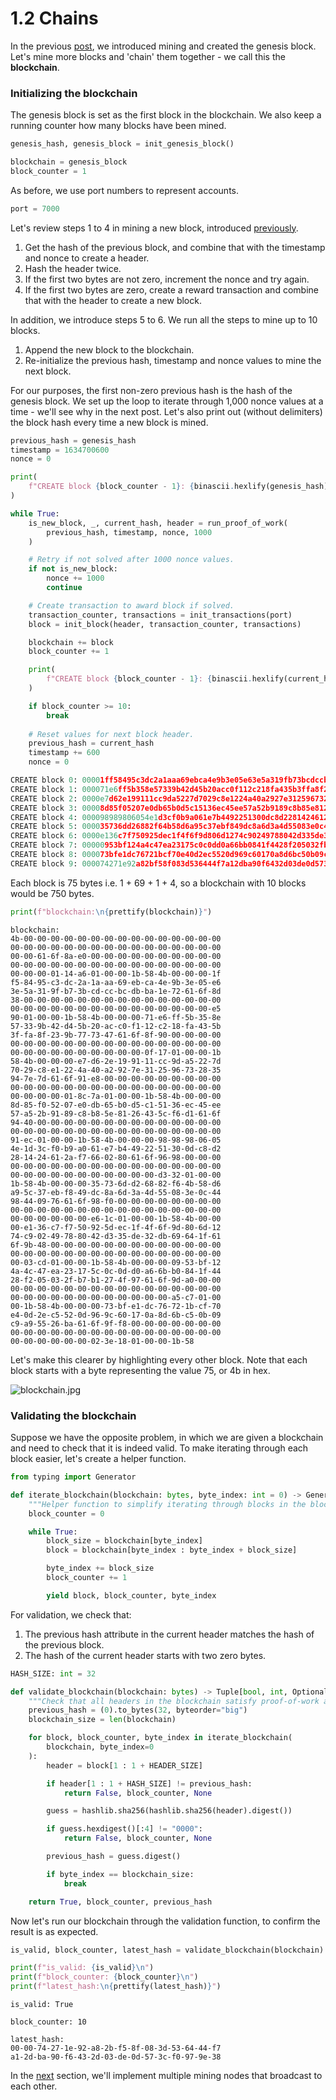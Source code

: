 # 1.2 Chains

In the previous [post](https://www.notion.so/1-1-Blocks-7ac100e797924a18b1af4765b9497b5a), we introduced mining and created the genesis block. Let's mine more blocks and 'chain' them together - we call this the **blockchain**.

### Initializing the blockchain

The genesis block is set as the first block in the blockchain. We also keep a running counter how many blocks have been mined. 

```python
genesis_hash, genesis_block = init_genesis_block()

blockchain = genesis_block
block_counter = 1
```

As before, we use port numbers to represent accounts.

```python
port = 7000
```

Let's review steps 1 to 4 in mining a new block, introduced [previously](https://www.notion.so/1-1-Blocks-7ac100e797924a18b1af4765b9497b5a).

1. Get the hash of the previous block, and combine that with the timestamp and nonce to create a header.
2. Hash the header twice.
3. If the first two bytes are not zero, increment the nonce and try again.
4. If the first two bytes are zero, create a reward transaction and combine that with the header to create a new block.

In addition, we introduce steps 5 to 6. We run all the steps to mine up to 10 blocks.

1. Append the new block to the blockchain.
2. Re-initialize the previous hash, timestamp and nonce values to mine the next block.

For our purposes, the first non-zero previous hash is the hash of the genesis block. We set up the loop to iterate through 1,000 nonce values at a time - we'll see why in the next post. Let's also print out (without delimiters) the block hash every time a new block is mined.

```python
previous_hash = genesis_hash
timestamp = 1634700600
nonce = 0

print(
    f"CREATE block {block_counter - 1}: {binascii.hexlify(genesis_hash).decode()}"
)

while True:
    is_new_block, _, current_hash, header = run_proof_of_work(
        previous_hash, timestamp, nonce, 1000
    )

    # Retry if not solved after 1000 nonce values.
    if not is_new_block:
        nonce += 1000
        continue

    # Create transaction to award block if solved.
    transaction_counter, transactions = init_transactions(port)
    block = init_block(header, transaction_counter, transactions)

    blockchain += block
    block_counter += 1

    print(
        f"CREATE block {block_counter - 1}: {binascii.hexlify(current_hash).decode()}"
    )

    if block_counter >= 10:
        break
    
    # Reset values for next block header.
    previous_hash = current_hash
    timestamp += 600
    nonce = 0
```

```python
CREATE block 0: 00001ff58495c3dc2a1aaa69ebca4e9b3e05e63e5a319fb73bcdccbcdbba1e72
CREATE block 1: 000071e6ff5b358e57339b42d45b20acc0f112c218fa435b3ffa8f239b777347
CREATE block 2: 0000e7d62e199111cc9da5227d7029c8e1224a40a2927e312596732835947e7d
CREATE block 3: 00008d85f05207e0db65b0d5c15136ec45ee57a52b9189c8b85e8126435cf6d1
CREATE block 4: 000098989806054e1d3cf0b9a061e7b4492251300dc8d2281424612af7660280
CREATE block 5: 000035736dd26882f64b58d6a95c37ebf849dc8a6d3a4d55083e0c4498440976
CREATE block 6: 0000e136c7f750925dec1f4f6f9d806d1274c90249788042d335de32db69641f
CREATE block 7: 00000953bf124a4c47ea23175c0c0dd0a66bb0841f4428f205032fb7b1274f97
CREATE block 8: 000073bfe1dc76721bcf70e40d2ec5520d969c60170a8d6bc50b09c9a95526ba
CREATE block 9: 000074271e92a82bf58f083d536444f7a12dba90f6432d03de0d573cf0979e38
```

Each block is 75 bytes i.e. 1 + 69 + 1 + 4, so a blockchain with 10 blocks would be 750 bytes.

```python
print(f"blockchain:\n{prettify(blockchain)}")
```

```
blockchain:
4b-00-00-00-00-00-00-00-00-00-00-00-00-00-00-00
00-00-00-00-00-00-00-00-00-00-00-00-00-00-00-00
00-00-61-6f-8a-e0-00-00-00-00-00-00-00-00-00-00
00-00-00-00-00-00-00-00-00-00-00-00-00-00-00-00
00-00-00-01-14-a6-01-00-00-1b-58-4b-00-00-00-1f
f5-84-95-c3-dc-2a-1a-aa-69-eb-ca-4e-9b-3e-05-e6
3e-5a-31-9f-b7-3b-cd-cc-bc-db-ba-1e-72-61-6f-8d
38-00-00-00-00-00-00-00-00-00-00-00-00-00-00-00
00-00-00-00-00-00-00-00-00-00-00-00-00-00-00-e5
90-01-00-00-1b-58-4b-00-00-00-71-e6-ff-5b-35-8e
57-33-9b-42-d4-5b-20-ac-c0-f1-12-c2-18-fa-43-5b
3f-fa-8f-23-9b-77-73-47-61-6f-8f-90-00-00-00-00
00-00-00-00-00-00-00-00-00-00-00-00-00-00-00-00
00-00-00-00-00-00-00-00-00-00-0f-17-01-00-00-1b
58-4b-00-00-00-e7-d6-2e-19-91-11-cc-9d-a5-22-7d
70-29-c8-e1-22-4a-40-a2-92-7e-31-25-96-73-28-35
94-7e-7d-61-6f-91-e8-00-00-00-00-00-00-00-00-00
00-00-00-00-00-00-00-00-00-00-00-00-00-00-00-00
00-00-00-00-01-8c-7a-01-00-00-1b-58-4b-00-00-00
8d-85-f0-52-07-e0-db-65-b0-d5-c1-51-36-ec-45-ee
57-a5-2b-91-89-c8-b8-5e-81-26-43-5c-f6-d1-61-6f
94-40-00-00-00-00-00-00-00-00-00-00-00-00-00-00
00-00-00-00-00-00-00-00-00-00-00-00-00-00-00-00
91-ec-01-00-00-1b-58-4b-00-00-00-98-98-98-06-05
4e-1d-3c-f0-b9-a0-61-e7-b4-49-22-51-30-0d-c8-d2
28-14-24-61-2a-f7-66-02-80-61-6f-96-98-00-00-00
00-00-00-00-00-00-00-00-00-00-00-00-00-00-00-00
00-00-00-00-00-00-00-00-00-00-00-d3-32-01-00-00
1b-58-4b-00-00-00-35-73-6d-d2-68-82-f6-4b-58-d6
a9-5c-37-eb-f8-49-dc-8a-6d-3a-4d-55-08-3e-0c-44
98-44-09-76-61-6f-98-f0-00-00-00-00-00-00-00-00
00-00-00-00-00-00-00-00-00-00-00-00-00-00-00-00
00-00-00-00-00-00-e6-1c-01-00-00-1b-58-4b-00-00
00-e1-36-c7-f7-50-92-5d-ec-1f-4f-6f-9d-80-6d-12
74-c9-02-49-78-80-42-d3-35-de-32-db-69-64-1f-61
6f-9b-48-00-00-00-00-00-00-00-00-00-00-00-00-00
00-00-00-00-00-00-00-00-00-00-00-00-00-00-00-00
00-03-cd-01-00-00-1b-58-4b-00-00-00-09-53-bf-12
4a-4c-47-ea-23-17-5c-0c-0d-d0-a6-6b-b0-84-1f-44
28-f2-05-03-2f-b7-b1-27-4f-97-61-6f-9d-a0-00-00
00-00-00-00-00-00-00-00-00-00-00-00-00-00-00-00
00-00-00-00-00-00-00-00-00-00-00-00-a5-c7-01-00
00-1b-58-4b-00-00-00-73-bf-e1-dc-76-72-1b-cf-70
e4-0d-2e-c5-52-0d-96-9c-60-17-0a-8d-6b-c5-0b-09
c9-a9-55-26-ba-61-6f-9f-f8-00-00-00-00-00-00-00
00-00-00-00-00-00-00-00-00-00-00-00-00-00-00-00
00-00-00-00-00-00-02-3e-18-01-00-00-1b-58
```

Let's make this clearer by highlighting every other block. Note that each block starts with a byte representing the value 75, or 4b in hex.

![blockchain.jpg](1%202%20Chains%20e5335a460895495eb50a361ce5c04623/blockchain.jpg)

### Validating the blockchain

Suppose we have the opposite problem, in which we are given a blockchain and need to check that it is indeed valid. To make iterating through each block easier, let's create a helper function.

```python
from typing import Generator

def iterate_blockchain(blockchain: bytes, byte_index: int = 0) -> Generator:
    """Helper function to simplify iterating through blocks in the blockchain."""
    block_counter = 0

    while True:
        block_size = blockchain[byte_index]
        block = blockchain[byte_index : byte_index + block_size]

        byte_index += block_size
        block_counter += 1

        yield block, block_counter, byte_index
```

For validation, we check that:

1. The previous hash attribute in the current header matches the hash of the previous block.
2. The hash of the current header starts with two zero bytes.

```python
HASH_SIZE: int = 32

def validate_blockchain(blockchain: bytes) -> Tuple[bool, int, Optional[bytes]]:
    """Check that all headers in the blockchain satisfy proof-of-work and indeed form a chain."""
    previous_hash = (0).to_bytes(32, byteorder="big")
    blockchain_size = len(blockchain)

    for block, block_counter, byte_index in iterate_blockchain(
        blockchain, byte_index=0
    ):
        header = block[1 : 1 + HEADER_SIZE]

        if header[1 : 1 + HASH_SIZE] != previous_hash:
            return False, block_counter, None

        guess = hashlib.sha256(hashlib.sha256(header).digest())

        if guess.hexdigest()[:4] != "0000":
            return False, block_counter, None

        previous_hash = guess.digest()

        if byte_index == blockchain_size:
            break

    return True, block_counter, previous_hash
```

Now let's run our blockchain through the validation function, to confirm the result is as expected.

```python
is_valid, block_counter, latest_hash = validate_blockchain(blockchain)

print(f"is_valid: {is_valid}\n")
print(f"block_counter: {block_counter}\n")
print(f"latest_hash:\n{prettify(latest_hash)}")
```

```
is_valid: True

block_counter: 10

latest_hash:
00-00-74-27-1e-92-a8-2b-f5-8f-08-3d-53-64-44-f7
a1-2d-ba-90-f6-43-2d-03-de-0d-57-3c-f0-97-9e-38
```

In the [next](https://www.notion.so/1-3-Nodes-2faee375971f45e2804f143c8ffb1fd7) section, we'll implement multiple mining nodes that broadcast to each other.